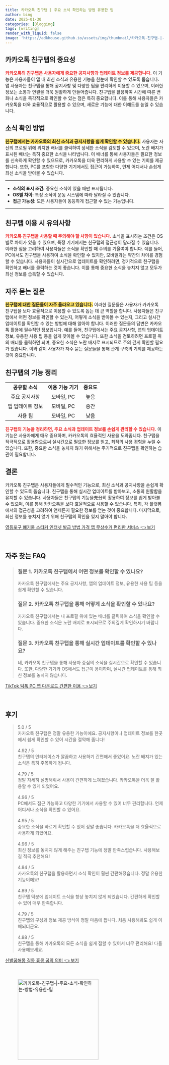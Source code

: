 ```yaml
---
title: 카카오톡 친구탭 | 주요 소식 확인하는 방법 유용한 팁
author: bing
date: 2025-01-30
categories: [Blogging]
tags: [writing]
render_with_liquid: false
image: 'https://adkhouse.github.io/assets/img/thumbnail/카카오톡-친구탭-|-주요-소식-확인하는-방법-유용한-팁.webp'
---
```



<h2 id='카카오톡 친구탭의 중요성'>카카오톡 친구탭의 중요성</h2>

<p><b><span style="color: #ee2323;">카카오톡의 친구탭은 사용자에게 중요한 공지사항과 업데이트 정보를 제공합니다.</span></b> 이 기능은 사용자들이 앱 내 최신 소식과 유용한 기능을 한눈에 확인할 수 있도록 돕습니다. 앱 사용자는 친구탭을 통해 공지사항 및 다양한 팁을 편리하게 이용할 수 있으며, 이러한 정보는 소통과 연결을 더욱 원활하게 만들어줍니다. 친구탭을 활용하여 시간에 따른 변화나 소식을 즉각적으로 확인할 수 있는 점은 특히 중요합니다. 이를 통해 사용자들은 카카오톡을 더욱 효율적으로 활용할 수 있으며, 새로운 기능에 대한 이해도를 높일 수 있습니다.</p>

<h2 id='소식 확인 방법'>소식 확인 방법</h2>

<p><b><span style="background-color: #ffe066;">친구탭에서는 카카오톡의 최신 소식과 공지사항을 쉽게 확인할 수 있습니다.</span></b> 사용자는 자신의 프로필 위에 위치한 배너를 클릭하여 상세한 소식을 검토할 수 있으며, 노란 배지가 표시된 배너는 특히 중요한 소식을 나타냅니다. 이 배너를 통해 사용자들은 필요한 정보를 신속하게 확인할 수 있으므로, 카카오톡을 더욱 편리하게 사용할 수 있는 기회를 제공합니다. 또한, PC를 포함한 다양한 기기에서도 접근이 가능하여, 언제 어디서나 손쉽게 최신 소식을 받아볼 수 있습니다.</p>

<hr />

<ul>
    <li><b>소식의 표시 조건:</b> 중요한 소식이 있을 때만 표시됩니다.</li>
    <li><b>OS별 차이:</b> 특정 소식이 운동 시스템에 따라 달라질 수 있습니다.</li>
    <li><b>접근 가능성:</b> 모든 사용자들이 동등하게 접근할 수 있는 기능입니다.</li>
</ul>

<hr />

<h2 id='친구탭 이용 시 유의사항'>친구탭 이용 시 유의사항</h2>

<p><b><span style="color: #ee2323;">카카오톡 친구탭을 사용할 때 주의해야 할 사항이 있습니다.</span></b> 소식을 표시하는 조건은 OS별로 차이가 있을 수 있으며, 특정 기기에서는 친구탭의 접근성이 달라질 수 있습니다. 이러한 점을 고려하여 사용자들은 소식을 확인할 때 주의를 기울여야 합니다. 예를 들어, PC에서도 친구탭을 사용하여 소식을 확인할 수 있지만, 모바일과는 약간의 차이를 경험할 수 있습니다. 사용자들이 실시간으로 업데이트를 확인하려면, 정기적으로 친구탭을 확인하고 배너를 클릭하는 것이 좋습니다. 이를 통해 중요한 소식을 놓치지 않고 모두가 최신 정보를 습득할 수 있습니다.</p>

<h2 id='자주 묻는 질문'>자주 묻는 질문</h2>

<p><b><span style="background-color: #ffe066;">친구탭에 대한 질문들이 자주 올라오고 있습니다.</span></b> 이러한 질문들은 사용자가 카카오톡 친구탭을 보다 효율적으로 이용할 수 있도록 돕는 데 큰 역할을 합니다. 사용자들은 친구탭에서 어떤 정보를 확인할 수 있는지, 어떻게 소식을 받아볼 수 있는지, 그리고 실시간 업데이트를 확인할 수 있는 방법에 대해 알아야 합니다. 이러한 질문들의 답변은 카카오톡 활용에 필수적인 정보입니다. 예를 들어, 친구탭에서는 주요 공지사항, 앱의 업데이트 정보, 유용한 사용 팁 등을 쉽게 찾아볼 수 있습니다. 또한 소식을 검토하려면 프로필 위의 배너를 클릭하면 되며, 중요한 소식은 노란 배지로 표시되므로 주의 깊게 확인할 필요가 있습니다. 이와 같이 사용자가 자주 묻는 질문들을 통해 관계 구축의 기회를 제공하는 것이 중요합니다.</p>

<h2 id='친구탭의 기능 정리'>친구탭의 기능 정리</h2>

<table>
    <tr>
        <td style="text-align: center; height: 17px;"><b>공유할 소식</b></td>
        <td style="text-align: center; height: 17px;"><b>이용 가능 기기</b></td>
        <td style="text-align: center; height: 17px;"><b>중요도</b></td>
    </tr>
    <tr>
        <td style="text-align: center; height: 17px;">주요 공지사항</td>
        <td style="text-align: center; height: 17px;">모바일, PC</td>
        <td style="text-align: center; height: 17px;">높음</td>
    </tr>
    <tr>
        <td style="text-align: center; height: 17px;">앱 업데이트 정보</td>
        <td style="text-align: center; height: 17px;">모바일, PC</td>
        <td style="text-align: center; height: 17px;">중간</td>
    </tr>
    <tr>
        <td style="text-align: center; height: 17px;">사용 팁</td>
        <td style="text-align: center; height: 17px;">모바일, PC</td>
        <td style="text-align: center; height: 17px;">낮음</td>
    </tr>
</table>

<p><b><span style="color: #ee2323;">친구탭의 기능을 정리하면, 주요 소식과 업데이트 정보를 손쉽게 관리할 수 있습니다.</span></b> 이 기능은 사용자에게 매우 중요하며, 카카오톡의 효율적인 사용을 도와줍니다. 친구탭을 적극적으로 활용함으로써 실시간으로 필요한 정보를 얻고, 최적의 사용 경험을 누릴 수 있습니다. 또한, 중요한 소식을 놓치지 않기 위해서는 주기적으로 친구탭을 확인하는 습관이 필요합니다.</p>

<h2 id='결론'>결론</h2>

<p>카카오톡 친구탭은 사용자들에게 필수적인 기능으로, 최신 소식과 공지사항을 손쉽게 확인할 수 있도록 돕습니다. 친구탭을 통해 실시간 업데이트를 받아보고, 소통의 원활함을 유지할 수 있습니다. 사용자들은 친구탭의 기능을充分히 활용하여 정보를 쉽게 받아볼 수 있으며, 이를 통해 카카오톡을 보다 효율적으로 사용할 수 있습니다. 특히, 각 플랫폼에서의 접근성을 고려하여 언제든지 필요한 정보를 얻는 것이 중요합니다. 마지막으로, 최신 정보를 놓치지 않기 위해 친구탭의 확인을 잊지 말아야 합니다.</p>


<p><a class="click-button" title="영등포구 폐기물 스티커 인터넷 발급 방법 가격 앱 무상수거 편리한 서비스" href="https://adkhouse.github.io/posts/%EC%98%81%EB%93%B1%ED%8F%AC%EA%B5%AC-%ED%8F%90%EA%B8%B0%EB%AC%BC-%EC%8A%A4%ED%8B%B0%EC%BB%A4-%EC%9D%B8%ED%84%B0%EB%84%B7-%EB%B0%9C%EA%B8%89-%EB%B0%A9%EB%B2%95-%EA%B0%80%EA%B2%A9-%EC%95%B1-%EB%AC%B4%EC%83%81%EC%88%98%EA%B1%B0-%ED%8E%B8%EB%A6%AC%ED%95%9C-%EC%84%9C%EB%B9%84%EC%8A%A4/" rel="dofollow">영등포구 폐기물 스티커 인터넷 발급 방법 가격 앱 무상수거 편리한 서비스 👈 보기</a></p><br>
<h2 id='자주_찾는_FAQ'>자주 찾는 FAQ</h2>
<div itemscope="" itemtype="https://schema.org/FAQPage"> 
<blockquote> 
<div itemscope="" itemprop="mainEntity" itemtype="https://schema.org/Question"> 
<h3 itemprop="name">질문 1. 카카오톡 친구탭에서 어떤 정보를 확인할 수 있나요?</h3> 
<div itemscope="" itemprop="acceptedAnswer" itemtype="https://schema.org/Answer"> 
<span itemprop="text"> 
<p>카카오톡 친구탭에서는 주요 공지사항, 앱의 업데이트 정보, 유용한 사용 팁 등을 쉽게 확인할 수 있습니다.</p> 
</span> 
</div> 
</div> 

<div itemscope="" itemprop="mainEntity" itemtype="https://schema.org/Question"> 
<h3 itemprop="name">질문 2. 카카오톡 친구탭을 통해 어떻게 소식을 확인할 수 있나요?</h3> 
<div itemscope="" itemprop="acceptedAnswer" itemtype="https://schema.org/Answer"> 
<span itemprop="text"> 
<p>카카오톡 친구탭에서는 내 프로필 위에 있는 배너를 클릭하여 소식을 확인할 수 있습니다. 중요한 소식은 노란 배지로 표시되므로 주의깊게 확인하시기 바랍니다.</p> 
</span> 
</div> 
</div> 

<div itemscope="" itemprop="mainEntity" itemtype="https://schema.org/Question"> 
<h3 itemprop="name">질문 3. 카카오톡 친구탭을 통해 실시간 업데이트를 확인할 수 있나요?</h3> 
<div itemscope="" itemprop="acceptedAnswer" itemtype="https://schema.org/Answer"> 
<span itemprop="text"> 
<p>네, 카카오톡 친구탭을 통해 사용자 중심의 소식을 실시간으로 확인할 수 있습니다. 또한, 다양한 기기와 OS에서도 접근이 용이하며, 실시간 업데이트를 통해 최신 정보를 놓치지 않습니다.</p> 
</span> 
</div> 
</div> 
</blockquote> 
</div>
<p><a class="click-button" title="TikTok 틱톡 PC 앱 다운로드 간편한 이용" href="https://adkhouse.github.io/posts/TikTok-%ED%8B%B1%ED%86%A1-PC-%EC%95%B1-%EB%8B%A4%EC%9A%B4%EB%A1%9C%EB%93%9C-%EA%B0%84%ED%8E%B8%ED%95%9C-%EC%9D%B4%EC%9A%A9/" rel="dofollow">TikTok 틱톡 PC 앱 다운로드 간편한 이용 👈 보기</a></p><br>
<h2 id='후기'>후기</h2>
<div itemscope itemtype="https://schema.org/Product">
  <blockquote>
  <div itemprop="review" itemscope itemtype="https://schema.org/Review">
      <div itemprop="reviewRating" itemscope itemtype="https://schema.org/Rating"> <span itemprop="ratingValue">5.0</span> / <span itemprop="bestRating">5</span> </div>
      <span itemprop="reviewBody">카카오톡 친구탭은 정말 유용한 기능이에요. 공지사항이나 업데이트 정보를 한곳에서 쉽게 확인할 수 있어 시간을 절약해 줍니다!</span>
  </div>
  <br>
  <div itemprop="review" itemscope itemtype="https://schema.org/Review">
      <div itemprop="reviewRating" itemscope itemtype="https://schema.org/Rating"> <span itemprop="ratingValue">4.92</span> / <span itemprop="bestRating">5</span> </div>
      <span itemprop="reviewBody">친구탭의 인터페이스가 깔끔하고 사용하기 간편해서 좋았어요. 노란 배지가 있는 소식은 특히 주목하게 됩니다.</span>
  </div>
  <br>
  <div itemprop="review" itemscope itemtype="https://schema.org/Review">
      <div itemprop="reviewRating" itemscope itemtype="https://schema.org/Rating"> <span itemprop="ratingValue">4.79</span> / <span itemprop="bestRating">5</span> </div>
      <span itemprop="reviewBody">정말 자세히 설명해줘서 사용이 간편하게 느껴졌습니다. 카카오톡을 더욱 잘 활용할 수 있게 되었어요.</span>
  </div>
  <br>
  <div itemprop="review" itemscope itemtype="https://schema.org/Review">
      <div itemprop="reviewRating" itemscope itemtype="https://schema.org/Rating"> <span itemprop="ratingValue">4.96</span> / <span itemprop="bestRating">5</span> </div>
      <span itemprop="reviewBody">PC에서도 접근 가능하고 다양한 기기에서 사용할 수 있어 너무 편리합니다. 언제 어디서나 소식을 확인할 수 있어요.</span>
  </div>
  <br>
  <div itemprop="review" itemscope itemtype="https://schema.org/Review">
      <div itemprop="reviewRating" itemscope itemtype="https://schema.org/Rating"> <span itemprop="ratingValue">4.95</span> / <span itemprop="bestRating">5</span> </div>
      <span itemprop="reviewBody">중요한 소식을 빠르게 확인할 수 있어 정말 좋습니다. 카카오톡을 더 효율적으로 사용하게 되었어요.</span>
  </div>
  <br>
  <div itemprop="review" itemscope itemtype="https://schema.org/Review">
      <div itemprop="reviewRating" itemscope itemtype="https://schema.org/Rating"> <span itemprop="ratingValue">4.96</span> / <span itemprop="bestRating">5</span> </div>
      <span itemprop="reviewBody">최신 정보를 놓치지 않게 해주는 친구탭 기능에 정말 만족스럽습니다. 사용해보길 적극 추천해요!</span>
  </div>
  <br>
  <div itemprop="review" itemscope itemtype="https://schema.org/Review">
      <div itemprop="reviewRating" itemscope itemtype="https://schema.org/Rating"> <span itemprop="ratingValue">4.84</span> / <span itemprop="bestRating">5</span> </div>
      <span itemprop="reviewBody">카카오톡의 친구탭을 활용하면서 소식 확인이 훨씬 간편해졌습니다. 정말 유용한 기능이에요!</span>
  </div>
  <br>
  <div itemprop="review" itemscope itemtype="https://schema.org/Review">
      <div itemprop="reviewRating" itemscope itemtype="https://schema.org/Rating"> <span itemprop="ratingValue">4.89</span> / <span itemprop="bestRating">5</span> </div>
      <span itemprop="reviewBody">친구탭 덕분에 업데이트 소식을 항상 놓치지 않게 되었습니다. 간편하게 확인할 수 있어 매우 만족합니다.</span>
  </div>
  <br>
  <div itemprop="review" itemscope itemtype="https://schema.org/Review">
      <div itemprop="reviewRating" itemscope itemtype="https://schema.org/Rating"> <span itemprop="ratingValue">4.79</span> / <span itemprop="bestRating">5</span> </div>
      <span itemprop="reviewBody">친구탭의 구성과 정보 제공 방식이 정말 마음에 듭니다. 처음 사용해봐도 쉽게 이해되더군요.</span>
  </div>
  <br>
  <div itemprop="review" itemscope itemtype="https://schema.org/Review">
      <div itemprop="reviewRating" itemscope itemtype="https://schema.org/Rating"> <span itemprop="ratingValue">4.88</span> / <span itemprop="bestRating">5</span> </div>
      <span itemprop="reviewBody">친구탭을 통해 카카오톡의 모든 소식을 쉽게 접할 수 있어서 너무 편리해요! 다들 사용해보세요.</span>
  </div>
  </blockquote>
</div>
<p><a class="click-button" title="신발꿈해몽 길몽 흉몽 꿈의 의미" href="https://adkhouse.github.io/posts/%EC%8B%A0%EB%B0%9C%EA%BF%88%ED%95%B4%EB%AA%BD-%EA%B8%B8%EB%AA%BD-%ED%9D%89%EB%AA%BD-%EA%BF%88%EC%9D%98-%EC%9D%98%EB%AF%B8/" rel="dofollow">신발꿈해몽 길몽 흉몽 꿈의 의미 👈 보기</a></p><br>
<figure class="image"><img src="https://adkhouse.github.io/assets/img/thumbnail/카카오톡-친구탭-|-주요-소식-확인하는-방법-유용한-팁.webp" alt="카카오톡-친구탭-|-주요-소식-확인하는-방법-유용한-팁" width="256" height="256"></figure>